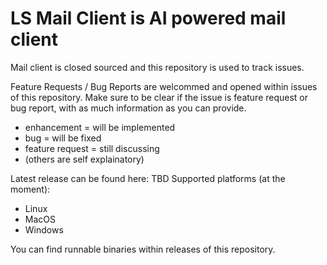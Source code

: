 # LS Mail Client is AI powered mail client
Mail client is closed sourced and this repository is used to track issues.

Feature Requests / Bug Reports are welcommed and opened within issues of this repository. Make sure to be clear if the issue is feature request or bug report, with as much information as you can provide.
 - enhancement = will be implemented
 - bug = will be fixed
 - feature request = still discussing
 - (others are self explainatory)

Latest release can be found here: TBD
Supported platforms (at the moment):
 - Linux
 - MacOS
 - Windows

You can find runnable binaries within releases of this repository.
